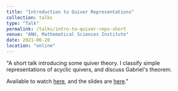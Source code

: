 ```yaml
---
title: "Introduction to Quiver Representations"
collection: talks
type: "Talk"
permalink: /talks/intro-to-quiver-reps-short
venue: "ANU, Mathematical Sciences Institute"
date: 2021-06-20
location: "online"
---
```


"A short talk introducing some quiver theory. I classify simple representations of acyclic quivers, and discuss Gabriel's theorem. 

Available to watch [here](https://isabel-prime.github.io/files/slides-intro-to-quiver-reps.pdf), and the slides are [here](https://isabel-prime.github.io/files/slides-intro-to-quiver-reps.pdf)."

